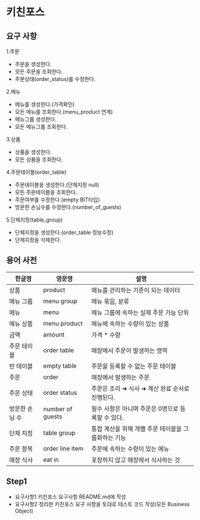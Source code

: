# 키친포스

## 요구 사항
1.주문
* 주문을 생성한다.
* 모든 주문을 조회한다.
* 주문상태(order_status)를 수정한다.

2.메뉴
* 메뉴를 생성한다.(가격확인)
* 모든 메뉴를 조회한다.(menu_product 연계)
* 메뉴그룹 생성한다.
* 모든 메뉴그룹 조회한다.

3.상품
* 상품을 생성한다.
* 모든 상품을 조회한다.

4.주문테이블(order_table)
* 주문테이블을 생성한다.(단체지정 null)
* 모든 주문테이블을 조회한다.
* 주문여부를 수정한다.(empty BIT타입)
* 방문한 손님수를 수정한다.(number_of_guests)

5.단체지정(table_group)
* 단체지정을 생성한다.(order_table 정보수정)
* 단제지정을 삭제한다.

## 용어 사전

| 한글명 | 영문명 | 설명 |
| --- | --- | --- |
| 상품 | product | 메뉴를 관리하는 기준이 되는 데이터 |
| 메뉴 그룹 | menu group | 메뉴 묶음, 분류 |
| 메뉴 | menu | 메뉴 그룹에 속하는 실제 주문 가능 단위 |
| 메뉴 상품 | menu product | 메뉴에 속하는 수량이 있는 상품 |
| 금액 | amount | 가격 * 수량 |
| 주문 테이블 | order table | 매장에서 주문이 발생하는 영역 |
| 빈 테이블 | empty table | 주문을 등록할 수 없는 주문 테이블 |
| 주문 | order | 매장에서 발생하는 주문 |
| 주문 상태 | order status | 주문은 조리 ➜ 식사 ➜ 계산 완료 순서로 진행된다. |
| 방문한 손님 수 | number of guests | 필수 사항은 아니며 주문은 0명으로 등록할 수 있다. |
| 단체 지정 | table group | 통합 계산을 위해 개별 주문 테이블을 그룹화하는 기능 |
| 주문 항목 | order line item | 주문에 속하는 수량이 있는 메뉴 |
| 매장 식사 | eat in | 포장하지 않고 매장에서 식사하는 것 |

## Step1
* 요구사항1 키친포스 요구사항 README.md에 작성
* 요구사항2 정리한 키친포스 요구 사항을 토대로 테스트 코드 작성(모든 Business Object)